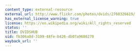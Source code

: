 ```yaml
---
content_type: external-resource
external_url: http://www.flickr.com/photos/dvids/2760326619/
has_external_license_warning: true
license: https://en.wikipedia.org/wiki/All_rights_reserved
status: ''
title: DVIDSHUB
uid: fb306a8d-3199-48fe-b426-db07a9686270
wayback_url: ''
---
```

